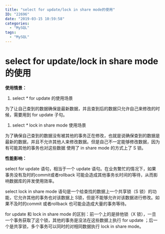 ```yaml
---
title: "select for update/lock in share mode的使用"
ID: "22696"
date: "2019-03-15 10:59:58"
categories: 
  - "MySQL"
tags: 
  - "MySQL"
---
```


# select for update/lock in share mode的使用

**使用情景：**

1. select _\*_ for update 的使用场景

为了让自己查到的数据确保是最新数据，并且查到后的数据只允许自己来修改的时候，需要用到 for update 子句。

1. select _\*_ lock in share mode 使用场景

为了确保自己查到的数据没有被其他的事务正在修改，也就是说确保查到的数据是最新的数据，并且不允许其他人来修改数据。但是自己不一定能够修改数据，因为有可能其他的事务也对这些数据 使用了 in share mode 的方式上了 S 锁。

**性能影响：**

select for update 语句，相当于一个 update 语句。在业务繁忙的情况下，如果事务没有及时的commit或者rollback 可能会造成其他事务长时间的等待，从而影响数据库的并发使用效率。

select lock in share mode 语句是一个给查找的数据上一个共享锁（S 锁）的功能，它允许其他的事务也对该数据上 S锁，但是不能够允许对该数据进行修改。如果不及时的commit 或者rollback 也可能会造成大量的事务等待。

for update 和 lock in share mode 的区别：前一个上的是排他锁（X 锁），一旦一个事务获取了这个锁，其他的事务是没法在这些数据上执行 for update ；后一个是共享锁，多个事务可以同时的对相同数据执行 lock in share mode。
